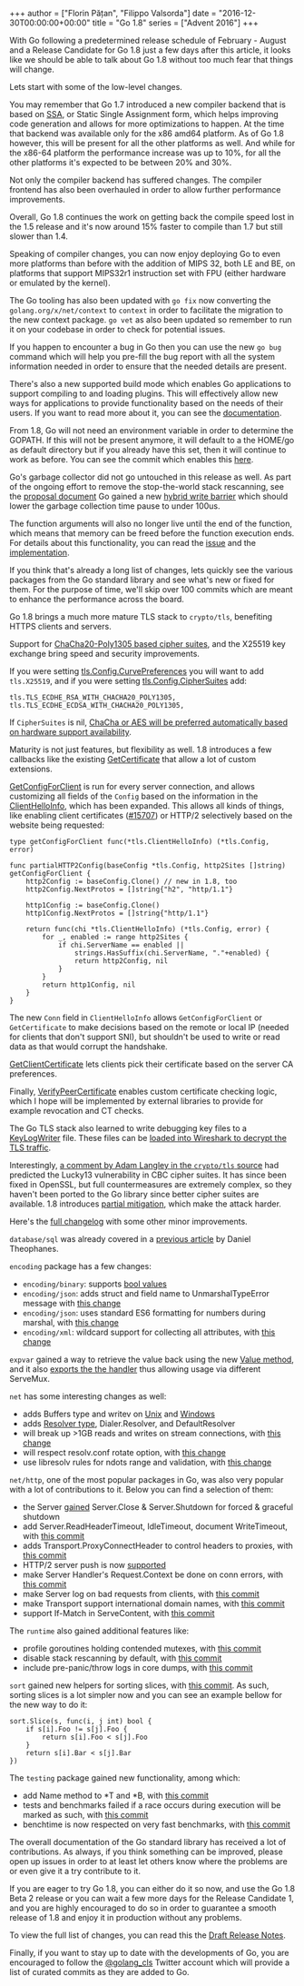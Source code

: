 +++
author = ["Florin Pățan", "Filippo Valsorda"]
date = "2016-12-30T00:00:00+00:00"
title = "Go 1.8"
series = ["Advent 2016"]
+++

With Go following a predetermined release schedule of February - August and
a Release Candidate for Go 1.8 just a few days after this article, it looks
like we should be able to talk about Go 1.8 without too much fear that things
will change.

Lets start with some of the low-level changes.

You may remember that Go 1.7 introduced a new compiler backend that is based on
[SSA](https://en.wikipedia.org/wiki/Static_single_assignment_form), or Static
Single Assignment form, which helps improving code generation and allows for
more optimizations to happen. At the time that backend was available only for
the x86 amd64 platform. As of Go 1.8 however, this will be present for all the
other platforms as well. And while for the x86-64 platform the performance
increase was up to 10%, for all the other platforms it's expected to be between
20% and 30%.

Not only the compiler backend has suffered changes. The compiler frontend has
also been overhauled in order to allow further performance improvements.

Overall, Go 1.8 continues the work on getting back the compile speed lost in
the 1.5 release and it's now around 15% faster to compile than 1.7 but still
slower than 1.4.

Speaking of compiler changes, you can now enjoy deploying Go to even more
platforms than before with the addition of MIPS 32, both LE and BE, on
platforms that support MIPS32r1 instruction set with FPU (either hardware or
emulated by the kernel).

The Go tooling has also been updated with `go fix` now converting the
`golang.org/x/net/context` to `context` in order to facilitate the migration
to the new context package. `go vet` as also been updated so remember to run
it on your codebase in order to check for potential issues.

If you happen to encounter a bug in Go then you can use the new `go bug`
command which will help you pre-fill the bug report with all the system
information needed in order to ensure that the needed details are present.

There's also a new supported build mode which enables Go applications to
support compiling to and loading plugins. This will effectively allow new ways
for applications to provide functionality based on the needs of their users. If
you want to read more about it, you can see the [documentation](https://tip.golang.org/pkg/plugin).

From 1.8, Go will not need an environment variable in order to determine the
GOPATH. If this will not be present anymore, it will default to a the HOME/go
as default directory but if you already have this set, then it will continue to
work as before. You can see the commit which enables this [here](https://golang.org/cl/32019).

Go's garbage collector did not go untouched in this release as well. As part of
the ongoing effort to remove the stop-the-world stack rescanning, see the
[proposal document](https://github.com/golang/proposal/blob/master/design/17503-eliminate-rescan.md) Go gained a new [hybrid write barrier](https://golang.org/cl/31765)
which should lower the garbage collection time pause to under 100us.

The function arguments will also no longer live until the end of the function,
which means that memory can be freed before the function execution ends. For
details about this functionality, you can read the [issue](https://github.com/golang/go/issues/15843) and the [implementation](https://go-review.googlesource.com/c/28310/).

If you think that's already a long list of changes, lets quickly see the
various packages from the Go standard library and see what's new or fixed for
them. For the purpose of time, we'll skip over 100 commits which are meant to
enhance the performance across the board.

Go 1.8 brings a much more mature TLS stack to `crypto/tls`, benefiting HTTPS
clients and servers.

Support for [ChaCha20-Poly1305 based cipher suites](https://blog.cloudflare.com/do-the-chacha-better-mobile-performance-with-cryptography/),
and the X25519 key exchange bring speed and security improvements.

If you were setting [tls.Config.CurvePreferences](https://tip.golang.org/pkg/crypto/tls/#Config.CurvePreferences)
you will want to add `tls.X25519`, and if you were setting [tls.Config.CipherSuites](https://tip.golang.org/pkg/crypto/tls/#Config.CipherSuites) add:

```
tls.TLS_ECDHE_RSA_WITH_CHACHA20_POLY1305,
tls.TLS_ECDHE_ECDSA_WITH_CHACHA20_POLY1305,
```

If `CipherSuites` is nil, [ChaCha or AES will be preferred automatically based on hardware support availability](https://go-review.googlesource.com/c/32871/).

Maturity is not just features, but flexibility as well. 1.8 introduces a few
callbacks like the existing [GetCertificate](https://tip.golang.org/pkg/crypto/tls/#Config.GetCertificate) that allow a lot of custom extensions.

[GetConfigForClient](https://tip.golang.org/pkg/crypto/tls/#Config.GetConfigForClient) is
run for every server connection, and allows customizing all fields of the
`Config` based on the information in the [ClientHelloInfo](https://tip.golang.org/pkg/crypto/tls/#ClientHelloInfo),
which has been expanded. This allows all kinds of things, like enabling client
certificates ([#15707](https://github.com/golang/go/issues/15707)) or HTTP/2 selectively based on the website being requested:

```
type getConfigForClient func(*tls.ClientHelloInfo) (*tls.Config, error)

func partialHTTP2Config(baseConfig *tls.Config, http2Sites []string) getConfigForClient {
    http2Config := baseConfig.Clone() // new in 1.8, too
    http2Config.NextProtos = []string{"h2", "http/1.1"}

    http1Config := baseConfig.Clone()
    http1Config.NextProtos = []string{"http/1.1"}

    return func(chi *tls.ClientHelloInfo) (*tls.Config, error) {
        for _, enabled := range http2Sites {
            if chi.ServerName == enabled ||
                strings.HasSuffix(chi.ServerName, "."+enabled) {
                return http2Config, nil
            }
        }
        return http1Config, nil
    }
}
```

The new `Conn` field in `ClientHelloInfo` allows `GetConfigForClient` or
`GetCertificate` to make decisions based on the remote or local IP (needed for
clients that don't support SNI), but shouldn't be used to write or read data as
that would corrupt the handshake.

[GetClientCertificate](https://tip.golang.org/pkg/crypto/tls/#Config.GetClientCertificate)
lets clients pick their certificate based on the server CA preferences.

Finally, [VerifyPeerCertificate](https://tip.golang.org/pkg/crypto/tls/#Config.VerifyPeerCertificate)
enables custom certificate checking logic, which I hope will be implemented by
external libraries to provide for example revocation and CT checks.

The Go TLS stack also learned to write debugging key files to a [KeyLogWriter](https://tip.golang.org/pkg/crypto/tls/#Config.KeyLogWriter)
file. These files can be [loaded into Wireshark to decrypt the TLS traffic](https://github.com/joneskoo/http2-keylog).

Interestingly, [a comment by Adam Langley in the `crypto/tls` source](https://github.com/golang/go/blob/230a376b5a67f0e9341e1fa47e670ff762213c83/src/crypto/tls/conn.go#L321-L330)
had predicted the Lucky13 vulnerability in CBC cipher suites. It has since been
fixed in OpenSSL, but full countermeasures are extremely complex, so they
haven't been ported to the Go library since better cipher suites are available.
1.8 introduces [partial mitigation](https://github.com/golang/go/commit/f28cf8346c4ce7cb74bf97c7c69da21c43a78034), which make the attack harder.

Here's the [full changelog](https://tip.golang.org/doc/go1.8#crypto_tls) with some other minor improvements.

`database/sql` was already covered in a [previous article](https://blog.gopheracademy.com/advent-2016/database_sql/) by Daniel Theophanes.

`encoding` package has a few changes:

- `encoding/binary`: supports [bool values](https://golang.org/cl/28514)
- `encoding/json`: adds struct and field name to UnmarshalTypeError message with [this change](https://golang.org/cl/18692)
- `encoding/json`: uses standard ES6 formatting for numbers during marshal, with [this change](https://golang.org/cl/30371)
- `encoding/xml`: wildcard support for collecting all attributes, with [this change](https://golang.org/cl/30946)

`expvar` gained a way to retrieve the value back using the new [Value method](https://golang.org/cl/30917),
and it also [exports the the handler](https://golang.org/cl/24722) thus allowing
usage via different ServeMux.

`net` has some interesting changes as well:

- adds Buffers type and writev on [Unix](https://golang.org/cl/29951) and [Windows](https://golang.org/cl/32371)
- adds [Resolver type](https://golang.org/cl/29440), Dialer.Resolver, and DefaultResolver
- will break up >1GB reads and writes on stream connections, with [this change](https://golang.org/cl/31584)
- will respect resolv.conf rotate option, with [this change](https://golang.org/cl/29233)
- use libresolv rules for ndots range and validation, with [this change](https://golang.org/cl/24901)

`net/http`, one of the most popular packages in Go, was also very popular with
a lot of contributions to it. Below you can find a selection of them:

- the Server [gained](https://golang.org/cl/32329) Server.Close & Server.Shutdown for forced & graceful shutdown
- add Server.ReadHeaderTimeout, IdleTimeout, document WriteTimeout, with [this commit](https://golang.org/cl/32024)
- adds Transport.ProxyConnectHeader to control headers to proxies, with [this commit](https://golang.org/cl/32481)
- HTTP/2 server push is now [supported](https://golang.org/cl/32012)
- make Server Handler's Request.Context be done on conn errors, with [this commit](https://golang.org/cl/31173)
- make Server log on bad requests from clients, with [this commit](https://golang.org/cl/27950)
- make Transport support international domain names, with [this commit](https://golang.org/cl/29072)
- support If-Match in ServeContent, with [this commit](https://golang.org/cl/32014)

The `runtime` also gained additional features like:

- profile goroutines holding contended mutexes, with [this commit](https://golang.org/cl/29650)
- disable stack rescanning by default, with [this commit](https://golang.org/cl/31766)
- include pre-panic/throw logs in core dumps, with [this commit](https://golang.org/cl/32013)

`sort` gained new helpers for sorting slices, with [this commit](https://golang.org/cl/27321).
As such, sorting slices is a lot simpler now and you can see an example bellow
for the new way to do it:

```
sort.Slice(s, func(i, j int) bool {
    if s[i].Foo != s[j].Foo {
        return s[i].Foo < s[j].Foo
    }
    return s[i].Bar < s[j].Bar
})
```

The `testing` package gained new functionality, among which:

- add Name method to *T and *B, with [this commit](https://golang.org/cl/29970)
- tests and benchmarks failed if a race occurs during execution will be marked as such, with [this commit](https://golang.org/cl/32615)
- benchtime is now respected on very fast benchmarks, with [this commit](https://golang.org/cl/26664)

The overall documentation of the Go standard library has received a lot of
contributions. As always, if you think something can be improved, please open
up issues in order to at least let others know where the problems are or even
give it a try contribute to it.

If you are eager to try Go 1.8, you can either do it so now, and use the Go 1.8
Beta 2 release or you can wait a few more days for the Release Candidate 1, and
you are highly encouraged to do so in order to guarantee a smooth release of
1.8 and enjoy it in production without any problems.

To view the full list of changes, you can read this the [Draft Release Notes](https://beta.golang.org/doc/go1.8).

Finally, if you want to stay up to date with the developments of Go, you are
encouraged to follow the [@golang_cls](https://twitter.com/golang_cls) Twitter account
which will provide a list of curated commits as they are added to Go.

